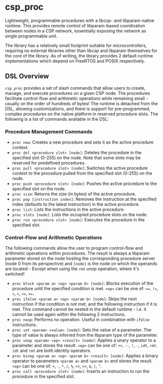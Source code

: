 # csp_proc

Lightweight, programmable procedures with a libcsp- and libparam-native runtime. This provides remote control of libparam-based coordination between nodes in a CSP network, essentially exposing the network as single programmable unit.

The library has a relatively small footprint suitable for microcontrollers, requiring no external libraries other than libcsp and libparam themselves for the core of the library. As of writing, the library provides 2 default runtime implementations which depend on FreeRTOS and POSIX respectively.

## DSL Overview

`csp_proc` provides a set of slash commands that allow users to create, manage, and execute procedures on a given CSP node. The procedures facilitate control-flow and arithmetic operations while remaining small - usually on the order of hundreds of bytes! The runtime is detached from the DSL, allowing customizations, and there is support for pre-programmed, complex procedures on the native platform in reserved procedure slots. The following is a list of commands available in the DSL:

### Procedure Management Commands

- `proc new`: Creates a new procedure and sets it as the active procedure context.
- `proc del <procedure slot> [node]`: Deletes the procedure in the specified slot (0-255) on the node. Note that some slots may be reserved for predefined procedures.
- `proc pull <procedure slot> [node]`: Switches the active procedure context to the procedure pulled from the specified slot (0-255) on the node.
- `proc push <procedure slot> [node]`: Pushes the active procedure to the specified slot on the node.
- `proc size`: Returns the size (in bytes) of the active procedure.
- `proc pop [instruction index]`: Removes the instruction at the specified index (defaults to the latest instruction) in the active procedure.
- `proc list`: Lists the instructions in the active procedure.
- `proc slots [node]`: Lists the occupied procedure slots on the node.
- `proc run <procedure slot> [node]`: Executes the procedure in the specified slot.

### Control-Flow and Arithmetic Operations

The following commands allow the user to program control-flow and arithmetic operations within procedures. The result is always a libparam parameter stored on the node hosting the corresponding procedure server (node 0 from its perspective) and `[node]` is the node on which the operands are located - Except when using the `rmt` unop operation, where it's switched!

- `proc block <param a> <op> <param b> [node]`: Blocks execution of the procedure until the specified condition is met. `<op>` can be one of: `==`, `!=`, `<`, `>`, `<=`, `>=`.
- `proc ifelse <param a> <op> <param b> [node]`: Skips the next instruction if the condition is not met, and the following instruction if it is met. This command cannot be nested in the default runtime - i.e. it cannot be used again within the following 2 instructions.
- `proc noop`: Performs no operation. Useful in combination with `ifelse` instructions.
- `proc set <param> <value> [node]`: Sets the value of a parameter. The type of value is always inferred from the libparam type of the parameter.
- `proc unop <param> <op> <result> [node]`: Applies a unary operator to a parameter and stores the result. `<op>` can be one of: `++`, `--`, `!`, `-`, `idt`, `rmt`. `idt` and `rmt` are both identity operators.
- `proc binop <param a> <op> <param b> <result> [node]`: Applies a binary operator to parameters `<param a>` and `<param b>` and stores the result. `<op>` can be one of: `+`, `-`, `*`, `/`, `%`, `<<`, `>>`, `&`, `|`, `^`.
- `proc call <procedure slot> [node]`: Inserts an instruction to run the procedure in the specified slot.
